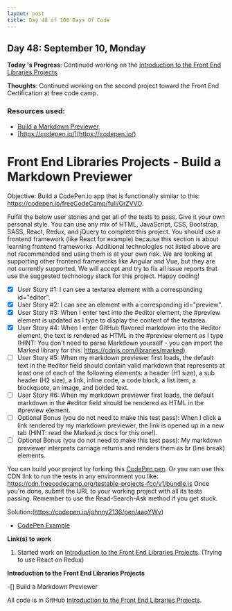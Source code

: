 ```yaml
---
layout: post
title: Day 48 of 100 Days Of Code
---
```



## Day 48: September 10, Monday

**Today 's Progress**: Continued working on the [Introduction to the Front End Libraries Projects](https://learn.freecodecamp.org/front-end-libraries/front-end-libraries-projects).

**Thoughts**: Continued working on the second project toward the Front End Certification at free code camp.

### Resources used:
  * [Build a Markdown Previewer](https://codepen.io/freeCodeCamp/full/GrZVVO),
  * [https://codepen.io/](https://codepen.io/)

  # Front End Libraries Projects - Build a Markdown Previewer

  Objective: Build a CodePen.io app that is functionally similar to this: https://codepen.io/freeCodeCamp/full/GrZVVO.

  Fulfill the below user stories and get all of the tests to pass. Give it your own personal style.
  You can use any mix of HTML, JavaScript, CSS, Bootstrap, SASS, React, Redux, and jQuery to complete this project. You should use a frontend framework (like React for example) because this section is about learning frontend frameworks. Additional technologies not listed above are not recommended and using them is at your own risk. We are looking at supporting other frontend frameworks like Angular and Vue, but they are not currently supported. We will accept and try to fix all issue reports that use the suggested technology stack for this project. Happy coding!

  - [x] User Story #1: I can see a textarea element with a corresponding id="editor".
  - [x] User Story #2: I can see an element with a corresponding id="preview".
  - [x] User Story #3: When I enter text into the #editor element, the #preview element is updated as I type to display the content of the textarea.
  - [x] User Story #4: When I enter GitHub flavored markdown into the #editor element, the text is rendered as HTML in the #preview element as I type (HINT: You don't need to parse Markdown yourself - you can import the Marked library for this: https://cdnjs.com/libraries/marked).
  - [ ] User Story #5: When my markdown previewer first loads, the default text in the #editor field should contain valid markdown that represents at least one of each of the following elements: a header (H1 size), a sub header (H2 size), a link, inline code, a code block, a list item, a blockquote, an image, and bolded text.
  - [ ] User Story #6: When my markdown previewer first loads, the default markdown in the #editor field should be rendered as HTML in the #preview element.
  - [ ] Optional Bonus (you do not need to make this test pass): When I click a link rendered by my markdown previewer, the link is opened up in a new tab (HINT: read the Marked.js docs for this one!).
  - [ ] Optional Bonus (you do not need to make this test pass): My markdown previewer interprets carriage returns and renders them as br (line break) elements.

  You can build your project by forking this [CodePen pen](https://codepen.io/freeCodeCamp/pen/MJjpwO). Or you can use this CDN link to run the tests in any environment you like: https://cdn.freecodecamp.org/testable-projects-fcc/v1/bundle.js
  Once you're done, submit the URL to your working project with all its tests passing.
  Remember to use the Read-Search-Ask method if you get stuck.

  Solution:(https://codepen.io/johnny2136/pen/aaqYWv)

  * [CodePen Example](https://codepen.io/johnny2136/pen/aaqYWv)

**Link(s) to work**

1. Started work on [Introduction to the Front End Libraries Projects](https://learn.freecodecamp.org/front-end-libraries/front-end-libraries-projects). (Trying to use React on Redux)

**Introduction to the Front End Libraries Projects**

 -[] Build a Markdown Previewer

All code is in GitHub [Introduction to the Front End Libraries Projects](https://github.com/Johnny2136/FCC-Projects/tree/master/FCC_Front_End_Libraries_Projects).
